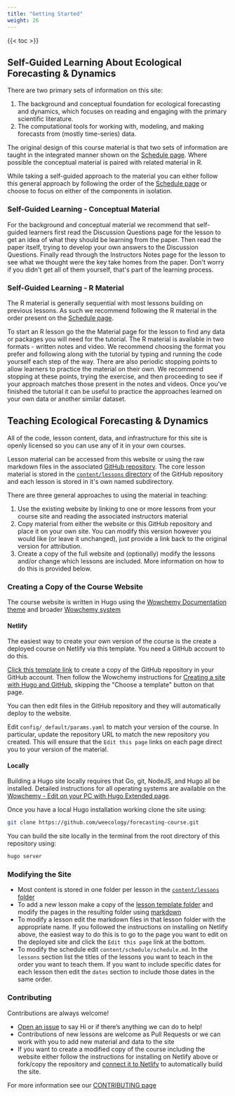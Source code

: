```yaml
---
title: "Getting Started"
weight: 26
---
```


{{< toc >}}

## Self-Guided Learning About Ecological Forecasting & Dynamics

There are two primary sets of information on this site:
1. The background and conceptual foundation for ecological forecasting and dynamics, which focuses on reading and engaging with the primary scientific literature.
2. The computational tools for working with, modeling, and making forecasts from (mostly time-series) data.

The original design of this course material is that two sets of information are taught in the integrated manner shown on the [Schedule page](../schedule).
Where possible the conceptual material is paired with related material in R.

While taking a self-guided approach to the material you can either follow this general approach by following the order of the [Schedule page](../schedule) or choose to focus on either of the components in isolation.

### Self-Guided Learning - Conceptual Material

For the background and conceptual material we recommend that self-guided learners first read the Discussion Questions page for the lesson to get an idea of what they should be learning from the paper.
Then read the paper itself, trying to develop your own answers to the Discussion Questions.
Finally read through the Instructors Notes page for the lesson to see what we thought were the key take homes from the paper.
Don't worry if you didn't get all of them yourself, that's part of the learning process.

### Self-Guided Learning - R Material

The R material is generally sequential with most lessons building on previous lessons.
As such we recommend following the R material in the order present on the [Schedule page](../schedule).

To start an R lesson go the the Material page for the lesson to find any data or packages you will need for the tutorial. 
The R material is available in two formats - written notes and video.
We recommend choosing the format you prefer and following along with the tutorial by typing and running the code yourself each step of the way.
There are also periodic stopping points to allow learners to practice the material on their own.
We recommend stopping at these points, trying the exercise, and then proceeding to see if your approach matches those present in the notes and videos.
Once you've finished the tutorial it can be useful to practice the approaches learned on your own data or another similar dataset.

## Teaching Ecological Forecasting & Dynamics

All of the code, lesson content, data, and infrastructure for this site is openly licensed so you can use any of it in your own courses.

Lesson material can be accessed from this website or using the raw markdown files in the associated [GitHub repository](https://github.com/weecology/forecasting-course).
The core lesson material is stored in the [`content/lessons` directory](https://github.com/weecology/forecasting-course/tree/main/content/lessons) of the GitHub repository and each lesson is stored in it's own named subdirectory. 

There are three general approaches to using the material in teaching:

1. Use the existing website by linking to one or more lessons from your course site and reading the associated instructors material
2. Copy material from either the website or this GitHub repository and place it on your own site. You can modify this version however you would like (or leave it unchanged), just provide a link back to the original version for attribution.
3. Create a copy of the full website and (optionally) modify the lessons and/or change which lessons are included. More information on how to do this is provided below.

### Creating a Copy of the Course Website

The course website is written in Hugo using the [Wowchemy Documentation theme](https://github.com/wowchemy/hugo-documentation-theme) and broader [Wowchemy system](https://wowchemy.com/)

#### Netlify

The easiest way to create your own version of the course is the create a deployed course on Netlify via this template. You need a GitHub account to do this.

[Click this template link](https://app.netlify.com/start/deploy?repository=https://github.com/weecology/forecasting-course) to create a copy of the GitHub repository in your GitHub account. Then follow the Wowchemy instructions for [Creating a site with Hugo and GitHub](https://wowchemy.com/docs/getting-started/hugo-github-quickstart/), skipping the "Choose a template" button on that page.

You can then edit files in the GitHub repository and they will automatically deploy to the website.

Edit `config/_default/params.yaml` to match your version of the course.
In particular, update the repository URL to match the new repository you created.
This will ensure that the `Edit this page` links on each page direct you to your version of the material.

#### Locally

Building a Hugo site locally requires that Go, git, NodeJS, and Hugo all be installed.
Detailed instructions for all operating systems are available on the [Wowchemy - Edit on your PC with Hugo Extended page](https://wowchemy.com/docs/getting-started/install-hugo-extended/).

Once you have a local Hugo installation working clone the site using:

```sh
git clone https://github.com/weecology/forecasting-course.git
```

You can build the site locally in the terminal from the root directory of this repository using:

```sh
hugo server
```

### Modifying the Site

* Most content is stored in one folder per lesson in the [`content/lessons` folder](https://github.com/weecology/forecasting-course/tree/main/content/lessons)
* To add a new lesson make a copy of the [lesson template folder](https://github.com/weecology/forecasting-course/tree/main/content/lessons/LessonTemplate) and modify the pages in the resulting folder using [markdown](https://www.markdownguide.org/)
* To modify a lesson edit the markdown files in that lesson folder with the appropriate name. If you followed the instructions on installing on Netlify above, the easiest way to do this is to go to the page you want to edit on the deployed site and click the `Edit this page` link at the bottom.
* To modify the schedule edit `content/schedule/schedule.md`. In the `lessons` section list the titles of the lessons you want to teach in the order you want to teach them. If you want to include specific dates for each lesson then edit the `dates` section to include those dates in the same order.

### Contributing

Contributions are always welcome!

* [Open an issue](https://github.com/weecology/forecasting-course/issues/new) to say Hi or if there’s anything we can do to help!
* Contributions of new lessons are welcome as Pull Requests or we can work with you to add new material and data to the site
* If you want to create a modified copy of the course including the website either follow the instructions for installing on Netlify above or fork/copy the repository and [connect it to Netlify](https://wowchemy.com/docs/hugo-tutorials/deployment/) to automatically build the site.

For more information see our [CONTRIBUTING page](https://github.com/weecology/forecasting-course/tree/main/CONTRIBUTING.md)